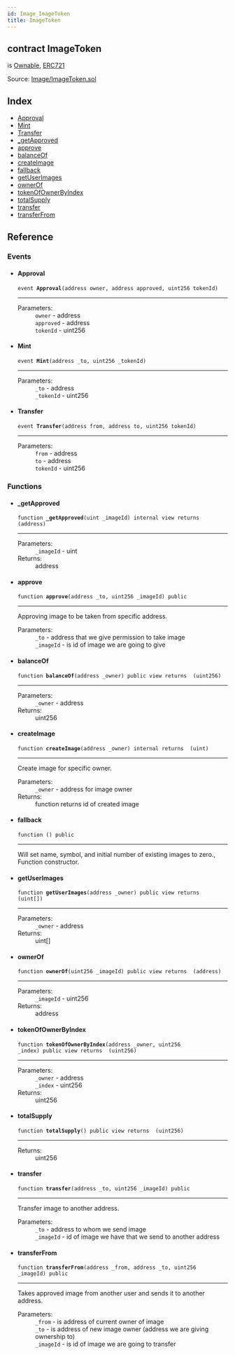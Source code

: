 ```yaml
---
id: Image_ImageToken
title: ImageToken
---
```


<div class="contract-doc"><div class="contract"><h2 class="contract-header"><span class="contract-kind">contract</span> ImageToken</h2><p class="base-contracts"><span>is</span> <a href="Utils_Ownable.html">Ownable</a><span>, </span><a href="Image_ERC721.html">ERC721</a></p><div class="source">Source: <a href="git+https://github.com/DecenterApps/DigitalPrint/blob/v1.0.0/contracts/Image/ImageToken.sol" target="_blank">Image/ImageToken.sol</a></div></div><div class="index"><h2>Index</h2><ul><li><a href="Image_ImageToken.html#Approval">Approval</a></li><li><a href="Image_ImageToken.html#Mint">Mint</a></li><li><a href="Image_ImageToken.html#Transfer">Transfer</a></li><li><a href="Image_ImageToken.html#_getApproved">_getApproved</a></li><li><a href="Image_ImageToken.html#approve">approve</a></li><li><a href="Image_ImageToken.html#balanceOf">balanceOf</a></li><li><a href="Image_ImageToken.html#createImage">createImage</a></li><li><a href="Image_ImageToken.html#">fallback</a></li><li><a href="Image_ImageToken.html#getUserImages">getUserImages</a></li><li><a href="Image_ImageToken.html#ownerOf">ownerOf</a></li><li><a href="Image_ImageToken.html#tokenOfOwnerByIndex">tokenOfOwnerByIndex</a></li><li><a href="Image_ImageToken.html#totalSupply">totalSupply</a></li><li><a href="Image_ImageToken.html#transfer">transfer</a></li><li><a href="Image_ImageToken.html#transferFrom">transferFrom</a></li></ul></div><div class="reference"><h2>Reference</h2><div class="events"><h3>Events</h3><ul><li><div class="item event"><span id="Approval" class="anchor-marker"></span><h4 class="name">Approval</h4><div class="body"><code class="signature">event <strong>Approval</strong><span>(address owner, address approved, uint256 tokenId) </span></code><hr/><dl><dt><span class="label-parameters">Parameters:</span></dt><dd><div><code>owner</code> - address</div><div><code>approved</code> - address</div><div><code>tokenId</code> - uint256</div></dd></dl></div></div></li><li><div class="item event"><span id="Mint" class="anchor-marker"></span><h4 class="name">Mint</h4><div class="body"><code class="signature">event <strong>Mint</strong><span>(address _to, uint256 _tokenId) </span></code><hr/><dl><dt><span class="label-parameters">Parameters:</span></dt><dd><div><code>_to</code> - address</div><div><code>_tokenId</code> - uint256</div></dd></dl></div></div></li><li><div class="item event"><span id="Transfer" class="anchor-marker"></span><h4 class="name">Transfer</h4><div class="body"><code class="signature">event <strong>Transfer</strong><span>(address from, address to, uint256 tokenId) </span></code><hr/><dl><dt><span class="label-parameters">Parameters:</span></dt><dd><div><code>from</code> - address</div><div><code>to</code> - address</div><div><code>tokenId</code> - uint256</div></dd></dl></div></div></li></ul></div><div class="functions"><h3>Functions</h3><ul><li><div class="item function"><span id="_getApproved" class="anchor-marker"></span><h4 class="name">_getApproved</h4><div class="body"><code class="signature">function <strong>_getApproved</strong><span>(uint _imageId) </span><span>internal </span><span>view </span><span>returns  (address) </span></code><hr/><dl><dt><span class="label-parameters">Parameters:</span></dt><dd><div><code>_imageId</code> - uint</div></dd><dt><span class="label-return">Returns:</span></dt><dd>address</dd></dl></div></div></li><li><div class="item function"><span id="approve" class="anchor-marker"></span><h4 class="name">approve</h4><div class="body"><code class="signature">function <strong>approve</strong><span>(address _to, uint256 _imageId) </span><span>public </span></code><hr/><div class="description"><p>Approving image to be taken from specific address.</p></div><dl><dt><span class="label-parameters">Parameters:</span></dt><dd><div><code>_to</code> - address that we give permission to take image</div><div><code>_imageId</code> - is id of image we are going to give</div></dd></dl></div></div></li><li><div class="item function"><span id="balanceOf" class="anchor-marker"></span><h4 class="name">balanceOf</h4><div class="body"><code class="signature">function <strong>balanceOf</strong><span>(address _owner) </span><span>public </span><span>view </span><span>returns  (uint256) </span></code><hr/><dl><dt><span class="label-parameters">Parameters:</span></dt><dd><div><code>_owner</code> - address</div></dd><dt><span class="label-return">Returns:</span></dt><dd>uint256</dd></dl></div></div></li><li><div class="item function"><span id="createImage" class="anchor-marker"></span><h4 class="name">createImage</h4><div class="body"><code class="signature">function <strong>createImage</strong><span>(address _owner) </span><span>internal </span><span>returns  (uint) </span></code><hr/><div class="description"><p>Create image for specific owner.</p></div><dl><dt><span class="label-parameters">Parameters:</span></dt><dd><div><code>_owner</code> - address for image owner</div></dd><dt><span class="label-return">Returns:</span></dt><dd>function returns id of created image</dd></dl></div></div></li><li><div class="item function"><span id="fallback" class="anchor-marker"></span><h4 class="name">fallback</h4><div class="body"><code class="signature">function <strong></strong><span>() </span><span>public </span></code><hr/><div class="description"><p>Will set name, symbol, and initial number of existing images to zero., Function constructor.</p></div></div></div></li><li><div class="item function"><span id="getUserImages" class="anchor-marker"></span><h4 class="name">getUserImages</h4><div class="body"><code class="signature">function <strong>getUserImages</strong><span>(address _owner) </span><span>public </span><span>view </span><span>returns  (uint[]) </span></code><hr/><dl><dt><span class="label-parameters">Parameters:</span></dt><dd><div><code>_owner</code> - address</div></dd><dt><span class="label-return">Returns:</span></dt><dd>uint[]</dd></dl></div></div></li><li><div class="item function"><span id="ownerOf" class="anchor-marker"></span><h4 class="name">ownerOf</h4><div class="body"><code class="signature">function <strong>ownerOf</strong><span>(uint256 _imageId) </span><span>public </span><span>view </span><span>returns  (address) </span></code><hr/><dl><dt><span class="label-parameters">Parameters:</span></dt><dd><div><code>_imageId</code> - uint256</div></dd><dt><span class="label-return">Returns:</span></dt><dd>address</dd></dl></div></div></li><li><div class="item function"><span id="tokenOfOwnerByIndex" class="anchor-marker"></span><h4 class="name">tokenOfOwnerByIndex</h4><div class="body"><code class="signature">function <strong>tokenOfOwnerByIndex</strong><span>(address _owner, uint256 _index) </span><span>public </span><span>view </span><span>returns  (uint256) </span></code><hr/><dl><dt><span class="label-parameters">Parameters:</span></dt><dd><div><code>_owner</code> - address</div><div><code>_index</code> - uint256</div></dd><dt><span class="label-return">Returns:</span></dt><dd>uint256</dd></dl></div></div></li><li><div class="item function"><span id="totalSupply" class="anchor-marker"></span><h4 class="name">totalSupply</h4><div class="body"><code class="signature">function <strong>totalSupply</strong><span>() </span><span>public </span><span>view </span><span>returns  (uint256) </span></code><hr/><dl><dt><span class="label-return">Returns:</span></dt><dd>uint256</dd></dl></div></div></li><li><div class="item function"><span id="transfer" class="anchor-marker"></span><h4 class="name">transfer</h4><div class="body"><code class="signature">function <strong>transfer</strong><span>(address _to, uint256 _imageId) </span><span>public </span></code><hr/><div class="description"><p>Transfer image to another address.</p></div><dl><dt><span class="label-parameters">Parameters:</span></dt><dd><div><code>_to</code> - address to whom we send image</div><div><code>_imageId</code> - id of image we have that we send to another address</div></dd></dl></div></div></li><li><div class="item function"><span id="transferFrom" class="anchor-marker"></span><h4 class="name">transferFrom</h4><div class="body"><code class="signature">function <strong>transferFrom</strong><span>(address _from, address _to, uint256 _imageId) </span><span>public </span></code><hr/><div class="description"><p>Takes approved image from another user and sends it to another address.</p></div><dl><dt><span class="label-parameters">Parameters:</span></dt><dd><div><code>_from</code> - is address of current owner of image</div><div><code>_to</code> - is address of new image owner (address we are giving ownership to)</div><div><code>_imageId</code> - is id of image we are going to transfer</div></dd></dl></div></div></li></ul></div></div></div>
